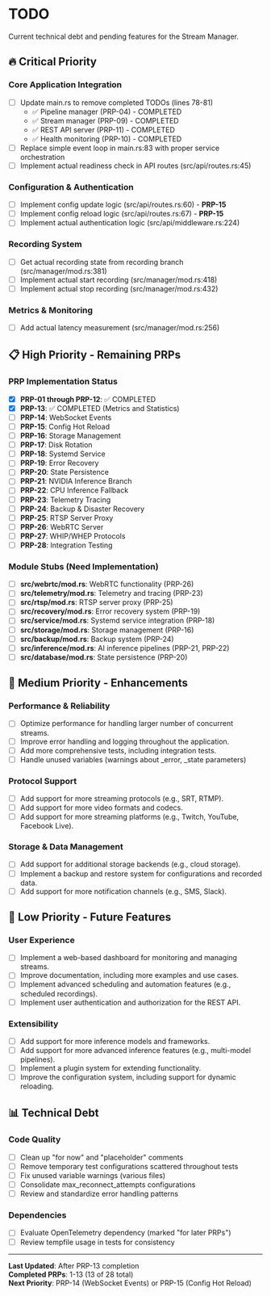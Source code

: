 # TODO

Current technical debt and pending features for the Stream Manager.

## 🔥 Critical Priority

### Core Application Integration
- [ ] Update main.rs to remove completed TODOs (lines 78-81)
  - ✅ Pipeline manager (PRP-04) - COMPLETED
  - ✅ Stream manager (PRP-09) - COMPLETED  
  - ✅ REST API server (PRP-11) - COMPLETED
  - ✅ Health monitoring (PRP-10) - COMPLETED
- [ ] Replace simple event loop in main.rs:83 with proper service orchestration
- [ ] Implement actual readiness check in API routes (src/api/routes.rs:45)

### Configuration & Authentication
- [ ] Implement config update logic (src/api/routes.rs:60) - **PRP-15**
- [ ] Implement config reload logic (src/api/routes.rs:67) - **PRP-15**
- [ ] Implement actual authentication logic (src/api/middleware.rs:224)

### Recording System
- [ ] Get actual recording state from recording branch (src/manager/mod.rs:381)
- [ ] Implement actual start recording (src/manager/mod.rs:418)
- [ ] Implement actual stop recording (src/manager/mod.rs:432)

### Metrics & Monitoring
- [ ] Add actual latency measurement (src/manager/mod.rs:256)

## 📋 High Priority - Remaining PRPs

### PRP Implementation Status
- [x] **PRP-01 through PRP-12**: ✅ COMPLETED
- [x] **PRP-13**: ✅ COMPLETED (Metrics and Statistics)
- [ ] **PRP-14**: WebSocket Events
- [ ] **PRP-15**: Config Hot Reload  
- [ ] **PRP-16**: Storage Management
- [ ] **PRP-17**: Disk Rotation
- [ ] **PRP-18**: Systemd Service
- [ ] **PRP-19**: Error Recovery
- [ ] **PRP-20**: State Persistence  
- [ ] **PRP-21**: NVIDIA Inference Branch
- [ ] **PRP-22**: CPU Inference Fallback
- [ ] **PRP-23**: Telemetry Tracing
- [ ] **PRP-24**: Backup & Disaster Recovery
- [ ] **PRP-25**: RTSP Server Proxy
- [ ] **PRP-26**: WebRTC Server  
- [ ] **PRP-27**: WHIP/WHEP Protocols
- [ ] **PRP-28**: Integration Testing

### Module Stubs (Need Implementation)
- [ ] **src/webrtc/mod.rs**: WebRTC functionality (PRP-26)
- [ ] **src/telemetry/mod.rs**: Telemetry and tracing (PRP-23)  
- [ ] **src/rtsp/mod.rs**: RTSP server proxy (PRP-25)
- [ ] **src/recovery/mod.rs**: Error recovery system (PRP-19)
- [ ] **src/service/mod.rs**: Systemd service integration (PRP-18)
- [ ] **src/storage/mod.rs**: Storage management (PRP-16)
- [ ] **src/backup/mod.rs**: Backup system (PRP-24)
- [ ] **src/inference/mod.rs**: AI inference pipelines (PRP-21, PRP-22)
- [ ] **src/database/mod.rs**: State persistence (PRP-20)

## 🔧 Medium Priority - Enhancements

### Performance & Reliability
- [ ] Optimize performance for handling larger number of concurrent streams.
- [ ] Improve error handling and logging throughout the application.
- [ ] Add more comprehensive tests, including integration tests.
- [ ] Handle unused variables (warnings about _error, _state parameters)

### Protocol Support
- [ ] Add support for more streaming protocols (e.g., SRT, RTMP).
- [ ] Add support for more video formats and codecs.
- [ ] Add support for more streaming platforms (e.g., Twitch, YouTube, Facebook Live).

### Storage & Data Management  
- [ ] Add support for additional storage backends (e.g., cloud storage).
- [ ] Implement a backup and restore system for configurations and recorded data.
- [ ] Add support for more notification channels (e.g., SMS, Slack).

## 🌟 Low Priority - Future Features

### User Experience
- [ ] Implement a web-based dashboard for monitoring and managing streams.
- [ ] Improve documentation, including more examples and use cases.
- [ ] Implement advanced scheduling and automation features (e.g., scheduled recordings).
- [ ] Implement user authentication and authorization for the REST API.

### Extensibility
- [ ] Add support for more inference models and frameworks.
- [ ] Add support for more advanced inference features (e.g., multi-model pipelines).
- [ ] Implement a plugin system for extending functionality.
- [ ] Improve the configuration system, including support for dynamic reloading.

## 📊 Technical Debt

### Code Quality
- [ ] Clean up "for now" and "placeholder" comments
- [ ] Remove temporary test configurations scattered throughout tests
- [ ] Fix unused variable warnings (various files)
- [ ] Consolidate max_reconnect_attempts configurations
- [ ] Review and standardize error handling patterns

### Dependencies  
- [ ] Evaluate OpenTelemetry dependency (marked "for later PRPs")
- [ ] Review tempfile usage in tests for consistency

---

**Last Updated**: After PRP-13 completion  
**Completed PRPs**: 1-13 (13 of 28 total)  
**Next Priority**: PRP-14 (WebSocket Events) or PRP-15 (Config Hot Reload)